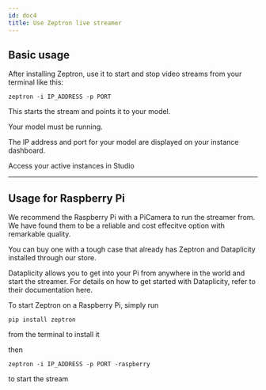 ```yaml
---
id: doc4
title: Use Zeptron live streamer
---
```


## Basic usage

After installing Zeptron, use it to start and stop video streams from your terminal like this: 

`zeptron -i IP_ADDRESS -p PORT`

This starts the stream and points it to your model. 

Your model must be running. 

The IP address and port for your model are displayed on your instance dashboard. 

Access your active instances in Studio

---


## Usage for Raspberry Pi

We recommend the Raspberry Pi with a PiCamera to run the streamer from. We have found them to be a reliable and cost effecitve option with remarkable quality. 

You can buy one with a tough case that already has Zeptron and Dataplicity installed through our store. 

Dataplicity allows you to get into your Pi from anywhere in the world and start the streamer. For details on how to get started with Dataplicity, refer to their documentation here. 

To start Zeptron on a Raspberry Pi, simply run 

`pip install zeptron`

from the terminal to install it

then 

`zeptron -i IP_ADDRESS -p PORT -raspberry` 

to start the stream
